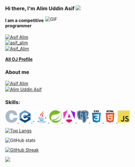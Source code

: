 ### Hi there, I'm Alim Uddin Asif <img src="https://raw.githubusercontent.com/ankitpriyarup/ankitpriyarup/master/Hi.gif" width="30px"></h3>
<img align="right" height="250" width="375" alt="GIF" src="https://raw.githubusercontent.com/ankitpriyarup/ankitpriyarup/master/coder.gif" />

#### I am a competitive programmer
<a href="https://codeforces.com/profile/asifalim" target="blank">
<img align="center" src="https://raw.githubusercontent.com/rahuldkjain/github-profile-readme-generator/master/src/images/icons/Social/codeforces.svg" alt="Asif Alim" height="30" width="40" />
</a>
<a href="https://www.codechef.com/users/asif_alim" target="blank">
  <img align="center" src="https://cdn.jsdelivr.net/npm/simple-icons@3.1.0/icons/codechef.svg" alt="asif_alim" height="30" width="40" />
</a>
<a href="https://leetcode.com/u/Asif_Alim/" target="blank">
  <img align="center" src="https://raw.githubusercontent.com/rahuldkjain/github-profile-readme-generator/master/src/images/icons/Social/leet-code.svg" alt="Asif_Alim" height="30" width="40" />
</a>
<br><br>
</b><a href="https://github.com/asifalim/ProblemSolvingStatistics"><b>All OJ Profile</b></a>
<br>

### About me
<a href="https://www.facebook.com/profile.php?id=100006162766396" target="blank">
  <img align="center" src="https://raw.githubusercontent.com/rahuldkjain/github-profile-readme-generator/master/src/images/icons/Social/facebook.svg" alt="Asif Alim" height="30" width="40" />
</a>
<a href="https://www.linkedin.com/in/alim-uddin-asif/" target="blank">
  <img align="center" src="https://raw.githubusercontent.com/rahuldkjain/github-profile-readme-generator/master/src/images/icons/Social/linked-in-alt.svg" alt="Alim Uddin Asif" height="30" width="40" />
</a>

### Skills:
<p align="left"> <a href="https://www.cprogramming.com/" target="_blank" rel="noreferrer"> <img src="https://raw.githubusercontent.com/devicons/devicon/master/icons/c/c-original.svg" alt="c" width="40" height="40"/> </a> <a href="https://www.w3schools.com/cpp/" target="_blank" rel="noreferrer"> <img src="https://raw.githubusercontent.com/devicons/devicon/master/icons/cplusplus/cplusplus-original.svg" alt="cplusplus" width="40" height="40"/> </a>
                                                                                                                                                                                                                                           - <!-- Java -->
<a href="https://www.java.com/" target="_blank" rel="noreferrer">
  <img src="https://raw.githubusercontent.com/devicons/devicon/master/icons/java/java-original.svg" alt="java" width="40" height="40"/>
</a>

<!-- Spring Boot -->
<a href="https://spring.io/projects/spring-boot" target="_blank" rel="noreferrer">
  <img src="https://raw.githubusercontent.com/devicons/devicon/master/icons/spring/spring-original.svg" alt="spring boot" width="40" height="40"/>
</a>

<!-- Angular -->
<a href="https://angular.io" target="_blank" rel="noreferrer">
  <img src="https://raw.githubusercontent.com/devicons/devicon/master/icons/angular/angular-original.svg" alt="angular" width="40" height="40"/>
</a>

<!-- PostgreSQL -->
<a href="https://www.postgresql.org" target="_blank" rel="noreferrer">
  <img src="https://raw.githubusercontent.com/devicons/devicon/master/icons/postgresql/postgresql-original.svg" alt="postgresql" width="40" height="40"/>
</a>
<a href="https://www.w3schools.com/css/" target="_blank" rel="noreferrer"> 
  <img src="https://raw.githubusercontent.com/devicons/devicon/master/icons/css3/css3-original-wordmark.svg" alt="css3" width="40" height="40"/> 
</a> 
<!-- Css -->
<a href="https://www.w3.org/html/" target="_blank" rel="noreferrer"> 
  <img src="https://raw.githubusercontent.com/devicons/devicon/master/icons/html5/html5-original-wordmark.svg" alt="html5" width="40" height="40"/> 
</a>
<!-- JavaScript -->
<a href="https://developer.mozilla.org/en-US/docs/Web/JavaScript" target="_blank" rel="noreferrer"> <img src="https://raw.githubusercontent.com/devicons/devicon/master/icons/javascript/javascript-original.svg" alt="javascript" width="40" height="40"/> 
</a>
</p>

 [![Top Langs](https://github-readme-stats.vercel.app/api/top-langs/?username=asifalim&theme=dark&layout=compact&align=right&width=40%)](https://github.com/asifalim/github-readme-stats)

![GitHub stats](https://github-readme-stats.vercel.app/api?username=asifalim&show_icons=true&hide=contribs,prs&cache_seconds=86400&theme=merko)

 [![GitHub Streak](https://github-readme-streak-stats.herokuapp.com/?user=asifalim&currStreakNum=2FD3EB&fire=pink&sideLabels=F00&theme=nightowl)](https://git.io/streak-stats)

![](https://komarev.com/ghpvc/?username=asifalim&style=flat-square)
